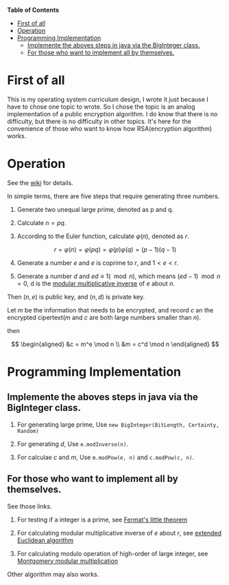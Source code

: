 **Table of Contents**

- [First of all](#first-of-all)
- [Operation](#operation)
- [Programming Implementation](#programming-implementation)
  - [Implemente the aboves steps in java via the BigInteger class.](#implemente-the-aboves-steps-in-java-via-the-biginteger-class)
  - [For those who want to implement all by themselves.](#for-those-who-want-to-implement-all-by-themselves)

# First of all

This is my operating system curriculum design, I wrote it just because I have to 
chose one topic to wrote. So I chose the topic is an analog implementation of a 
public encryption algorithm. I do know that there is no difficulty, but there
is no difficulty in other topics. It's here for the convenience of those who
want to know how RSA(encryption algorithm) works.

# Operation

See the [wiki](https://en.wikipedia.org/wiki/RSA_cryptosystem) for details.

In simple terms, there are five steps that require generating three numbers.

1. Generate two unequal large prime, denoted as p and q.

2. Calculate $n = pq$.

3. According to the Euler function, calculate $\varphi(n)$, denoted as $r$.

$$
r = \varphi(n) = \varphi(pq) = \varphi(p)\varphi(q) = (p-1)(q-1)
$$

4. Generate a number $e$ and $e$ is coprime to $r$, and $1 < e < r$.

5. Generate a number $d$ and $ed \equiv 1 (\mod n)$, which means $(ed - 1) \mod n = 0$, d is the [modular multiplicative inverse](https://en.wikipedia.org/wiki/Modular_multiplicative_inverse) of $e$ about $n$.

Then $(n, e)$ is public key, and $(n, d)$ is private key.

Let $m$ be the information that needs to be encrypted, and record $c$ an the encrypted cipertext($m$ and $c$ are both large numbers smaller than $n$).

then

$$
\begin{aligned}
    &c = m^e \mod n \\
    &m = c^d \mod n
\end{aligned}
$$

# Programming Implementation

## Implemente the aboves steps in java via the BigInteger class.

1. For generating large prime, Use `new BigInteger(BitLength, Certainty, Random)`

2. For generating $d$, Use `e.modInverse(n)`.

3. For calculae $c$ and $m$, Use `m.modPow(e, n)` and `c.modPow(c, n)`.

## For those who want to implement all by themselves.

See those links.

1. For testing if a integer is a prime, see [Fermat's little theorem](https://en.wikipedia.org/wiki/Fermat%27s_little_theorem)

2. For calculating modular multiplicative inverse of $e$ about $r$, see [extended Euclidean algorithm](https://en.wikipedia.org/wiki/Extended_Euclidean_algorithm)

3. For calculating modulo operation of high-order of large integer, see [Montgomery modular multiplication](https://en.wikipedia.org/wiki/Montgomery_modular_multiplication)

Other algorithm may also works.
